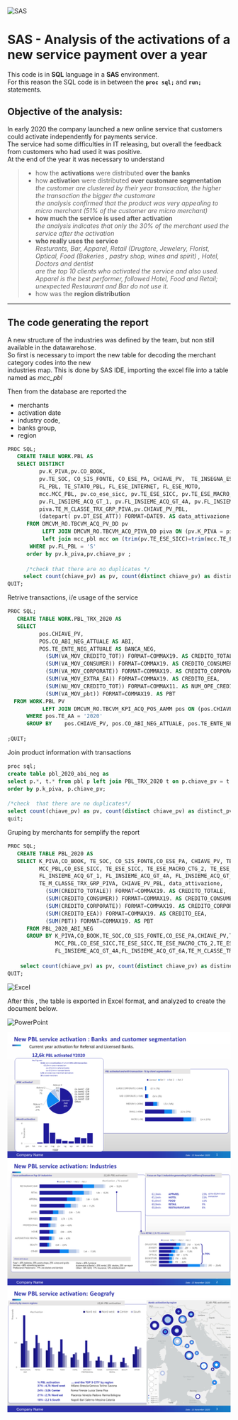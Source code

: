 ﻿![SAS](https://upload.wikimedia.org/wikipedia/commons/thumb/1/10/SAS_logo_horiz.svg/320px-SAS_logo_horiz.svg.png)  

# SAS - Analysis of the activations of a new service payment over a year 

This code is in **SQL** language in a **SAS** environment.  
For this reason the SQL code is in between the 
**```proc sql;```** and  **```run;```** statements.  
  
  
## Objective of the analysis:

In early 2020 the company launched a new online service that customers could activate independently for payments service.  
The service had some difficulties in IT releasing, but overall the feedback from customers who had used it was positive.  
At the end of the year it was necessary to understand 
>  - how the **activations** were distributed **over the banks** 
>  - how **activation** were distributed **over customare segmentation**   
>     *the customer are clustered by their year transaction, the higher the transaction the bigger the customare  
>     the analysis confirmed that the product was very appealing to micro merchant (51% of the customer are micro merchant)*  
>  - **how much the service is used after activation**  
>      *the analysis indicates that only the 30% of the merchant used the service after the activation*
>  - **who really uses the service**  
>     *Resturants, Bar, Apparel, Retail (Drugtore, Jewelery,  Florist, Optical, Food (Bakeries , pastry shop, wines and spirit) , Hotel, Doctors and dentist   
>     are the top 10 clients who activated the service  and also used. 
>     Apparel is the best performer, followed Hotel, Food and Retail; unexpected Restaurant and Bar do not use it.*
>  - how was the **region distribution**
>     

  
***


## The code generating the report 

A new structure of the industries was defined by the team, but non still available in the datawarehose.  
So first is necessary to import the new table for decoding the merchant category codes into the new  
industries map. This is done by SAS IDE, importing the excel file into a table named as *mcc_pbl*   


Then from the database are reported the   
- merchants 
- activation date 
- industry code, 
- banks group, 
- region

```sql
PROC SQL;
   CREATE TABLE WORK.PBL AS 
   SELECT DISTINCT 
		  pv.K_PIVA,pv.CO_BOOK,		  
 		  pv.TE_SOC, CO_SIS_FONTE, CO_ESE_PA, CHIAVE_PV,  TE_INSEGNA_ESE, 
		  FL_PBL, TE_STATO_PBL, FL_ESE_INTERNET, FL_ESE_MOTO, 
          mcc.MCC_PBL, pv.co_ese_sicc, pv.TE_ESE_SICC, pv.TE_ESE_MACRO_CTG_2, pv.TE_ESE_CTG_2, co_prov_ese,te_prov_Ese, TE_REG_ESE, TE_ANIELSEN_ese,
		  pv.FL_INSIEME_ACQ_GT_1, pv.FL_INSIEME_ACQ_GT_4A, pv.FL_INSIEME_ACQ_GT_6A, 
    	  piva.TE_M_CLASSE_TRX_GRP_PIVA,pv.CHIAVE_PV_PBL,  
          (datepart( pv.DT_ESE_ATT)) FORMAT=DATE9. AS data_attivazione
      FROM DMCVM_RO.TBCVM_ACQ_PV_DD pv
           LEFT JOIN DMCVM_RO.TBCVM_ACQ_PIVA_DD piva ON (pv.K_PIVA = piva.K_PIVA)
		   left join mcc_pbl mcc on (trim(pv.TE_ESE_SICC)=trim(mcc.TE_ESE_SICC))
       WHERE pv.FL_PBL = 'S'
      order by pv.k_piva,pv.chiave_pv ;

	  /*check that there are no duplicates */
	 select count(chiave_pv) as pv, count(distinct chiave_pv) as distinct_pv from PBL;
QUIT;
```

Retrive transactions, i/e usage of the service  

```sql
PROC SQL;
   CREATE TABLE WORK.PBL_TRX_2020 AS 
   SELECT 
          pos.CHIAVE_PV, 
		  POS.CO_ABI_NEG_ATTUALE AS ABI,
		  POS.TE_ENTE_NEG_ATTUALE AS BANCA_NEG,
            (SUM(VA_MOV_CREDITO_TOT)) FORMAT=COMMAX19. AS CREDITO_TOTALE,
            (SUM(VA_MOV_CONSUMER)) FORMAT=COMMAX19. AS CREDITO_CONSUMER ,
            (SUM(VA_MOV_CORPORATE)) FORMAT=COMMAX19. AS CREDITO_CORPORATE,
            (SUM(VA_MOV_EXTRA_EA)) FORMAT=COMMAX19. AS CREDITO_EEA,
            (SUM(NU_MOV_CREDITO_TOT)) FORMAT=COMMAX11. AS NUM_OPE_CREDITO_TOT, 
            (SUM(VA_MOV_pbt)) FORMAT=COMMAX19. AS PBT 
  FROM WORK.PBL PV
           LEFT JOIN DMCVM_RO.TBCVM_KPI_ACQ_POS_AAMM pos ON (pos.CHIAVE_PV = pv.CHIAVE_PV)
      WHERE pos.TE_AA = '2020'
      GROUP BY    pos.CHIAVE_PV, pos.CO_ABI_NEG_ATTUALE, pos.TE_ENTE_NEG_ATTUALE;

;QUIT;
```

Join product information with transactions

```sql
proc sql;
create table pbl_2020_abi_neg as
select p.*, t.* from pbl p left join PBL_TRX_2020 t on p.chiave_pv = t.chiave_pv
order by p.k_piva, p.chiave_pv;

/*check  that there are no duplicates*/
select count(chiave_pv) as pv, count(distinct chiave_pv) as distinct_pv from pbl_2020_abi_neg;
quit;
```

Gruping by merchants for semplify the report

```sql
PROC SQL;
   CREATE TABLE PBL_2020 AS 
   SELECT K_PIVA,CO_BOOK, TE_SOC, CO_SIS_FONTE,CO_ESE_PA, CHIAVE_PV, TE_INSEGNA_ESE, FL_PBL, TE_STATO_PBL, FL_ESE_INTERNET, FL_ESE_MOTO, 
          MCC_PBL,CO_ESE_SICC, TE_ESE_SICC, TE_ESE_MACRO_CTG_2, TE_ESE_CTG_2, CO_PROV_ESE, TE_PROV_ESE, TE_REG_ESE, 
          FL_INSIEME_ACQ_GT_1, FL_INSIEME_ACQ_GT_4A, FL_INSIEME_ACQ_GT_6A, 
          TE_M_CLASSE_TRX_GRP_PIVA, CHIAVE_PV_PBL, data_attivazione, 
            (SUM(CREDITO_TOTALE)) FORMAT=COMMAX19. AS CREDITO_TOTALE, 
            (SUM(CREDITO_CONSUMER)) FORMAT=COMMAX19. AS CREDITO_CONSUMER, 
            (SUM(CREDITO_CORPORATE)) FORMAT=COMMAX19. AS CREDITO_CORPORATE, 
            (SUM(CREDITO_EEA)) FORMAT=COMMAX19. AS CREDITO_EEA, 
            (SUM(PBT)) FORMAT=COMMAX19. AS PBT
      FROM PBL_2020_ABI_NEG 
      GROUP BY K_PIVA,CO_BOOK,TE_SOC,CO_SIS_FONTE,CO_ESE_PA,CHIAVE_PV,TE_INSEGNA_ESE,FL_PBL,TE_STATO_PBL,FL_ESE_INTERNET,FL_ESE_MOTO,
               MCC_PBL,CO_ESE_SICC,TE_ESE_SICC,TE_ESE_MACRO_CTG_2,TE_ESE_CTG_2,CO_PROV_ESE,TE_PROV_ESE,TE_REG_ESE,FL_INSIEME_ACQ_GT_1,
               FL_INSIEME_ACQ_GT_4A,FL_INSIEME_ACQ_GT_6A,TE_M_CLASSE_TRX_GRP_PIVA,CHIAVE_PV_PBL,data_attivazione;

	select count(chiave_pv) as pv, count(distinct chiave_pv) as distinct_pv from PBL_2020;
QUIT;
```
![Excel](https://upload.wikimedia.org/wikipedia/commons/thumb/7/73/Microsoft_Excel_2013-2019_logo.svg/110px-Microsoft_Excel_2013-2019_logo.svg.png)    

After this , the table is exported in Excel format, and analyzed to create the document below.   

![PowerPoint](https://upload.wikimedia.org/wikipedia/commons/1/16/Microsoft_PowerPoint_2013-2019_logo.svg)



![Activataion](/PBL_20201114_1.png)
![Activataion](/PBL_20201114_2.png)
![Activataion](/PBL_20201114_3.png)

